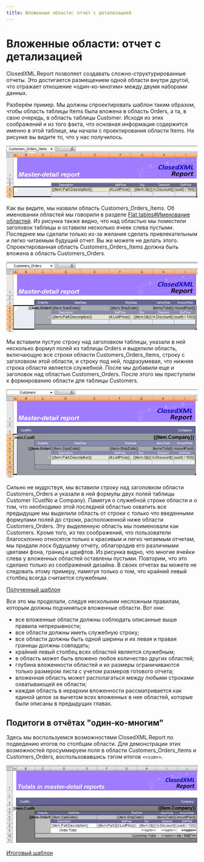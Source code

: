 ```yaml
---
title: Вложенные области: отчет с детализацией
---
```


# Вложенные области: отчет с детализацией

ClosedXML.Report позволяет создавать сложно-структурированные отчеты. Это достигается размещением одной области внутри другой, что отражает отношение «один-ко-многим» между двумя наборами данных. 

Разберём пример. Мы должны спроектировать шаблон таким образом, чтобы область таблицы Items была вложена в область Orders, а та, в свою очередь, в область таблицы Customer. Исходя из этих соображений и из того факта, что основная информация содержится именно в этой таблице, мы начали с проектирования области Items. На рисунке вы видите то, что у нас получилось. 

![step 1](../../images/nested-ranges-01.png)

Как вы видите, мы назвали область Customers_Orders_Items. Об именовании областей мы говорили в разделе [Flat tables#Именование областей](https://github.com/ClosedXML/ClosedXML.Report/wiki/Flat-tables#%D0%98%D0%BC%D0%B5%D0%BD%D0%BE%D0%B2%D0%B0%D0%BD%D0%B8%D0%B5-%D0%BE%D0%B1%D0%BB%D0%B0%D1%81%D1%82%D0%B5%D0%B9). 
Из рисунка также видно, что над областью мы поместили заголовок таблицы и оставили несколько ячеек слева пустыми. Последнее мы сделали только из-за желания сделать привлекательным и легко читаемым будущий отчет. Вы же можете не делать этого. Спроектированная область Customers_Orders_Items должна быть вложена в область Customers_Orders. 

![step 2](../../images/nested-ranges-02.png)

Мы вставили пустую строку над заголовком таблицы, указали в ней несколько формул полей из таблицы Orders и выделили область, включающую все строки области Customers_Orders_Items, строку с заголовком этой области, и строку под ней, подразумевая, что нижняя строка области является служебной. После мы добавили еще и заголовок над областью Customers_Orders. После этого мы приступили к формированию области для таблицы Customers.

![step 3](../../images/nested-ranges-03.png)

Сильно не мудрствуя, мы вставили строку над заголовком области Customers_Orders и указали в ней формулы двух полей таблицы Customer (CustNo и Company). Памятуя о служебной строке области и о том, что необходимо этой последней областью охватить все предыдущие мы выделили область от строки с только что введенными формулами полей до строки, расположенной ниже области Customers_Orders. Эту выделенную область мы поименовали как Customers. Кроме того, из тех соображений, что пользователи благосклонно относятся только к красивым и легко читаемым отчетам, мы придали лоск будущему отчету, облагородив его различными цветами фона, границ и шрифтов. Из рисунка видно, что многие ячейки слева у вложенных областей оставлены пустыми. Повторим, что это сделано только из соображений дизайна. В своих отчетах вы можете не следовать этому примеру, памятуя только о том, что крайний левый столбец всегда считается служебным.

[Полученный шаблон](https://github.com/ClosedXML/ClosedXML.Report/blob/develop/tests/Templates/Subranges_Simple_tMD1.xlsx)

Все это мы проделали, следуя нескольким несложным правилам, которым должны подчиняться вложенные области. Вот они:
* все вложенные области должны соблюдать описанные выше правила непрерывности;
* все области должны иметь служебную строку;
* все области должны быть одной ширины и их левая и правая границы должны совпадать;
* крайний левый столбец всех областей является служебным;
* в область может быть вложено любое количество других областей;
* глубина вложенности областей и их размеры ограничиваются только размером листа с учетом размеров готового отчета;
* вложенная область может располагаться между любыми строками охватывающей ее области;
* каждая область в иерархии вложенности рассматривается как единой целое за вычетом всех вложенных в нее областей, которые были описаны в предыдущих главах.

## Подитоги в отчётах "один-ко-многим"
Здесь мы воспользуемся возможностями ClosedXML.Report по подведению итогов по столбцам области. Для демонстрации этих возможностей просуммируем поля в области Customers_Orders_Items и Customers_Orders, воспользовавшись тэгом итогов `<<sum>>`.

![totals](../../images/nested-ranges-04.png)

[Итоговый шаблон](https://github.com/ClosedXML/ClosedXML.Report/blob/develop/tests/Templates/Subranges_WithSubtotals_tMD2.xlsx)
